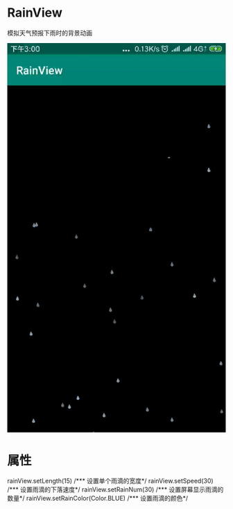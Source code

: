 # RainView
模拟天气预报下雨时的背景动画  

![效果图](https://github.com/galibujianbusana/RainView/blob/master/app/gif/rain.gif?raw=true)  
# 属性
rainView.setLength(15) /*** 设置单个雨滴的宽度*/
rainView.setSpeed(30)  /*** 设置雨滴的下落速度*/
rainView.setRainNum(30) /*** 设置屏幕显示雨滴的数量*/
rainView.setRainColor(Color.BLUE) /*** 设置雨滴的颜色*/

